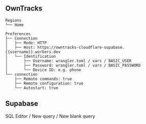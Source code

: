 ## OwnTracks

```
Regions
└── Home

Preferences
├── Connection
│   ├── Mode: HTTP
│   ├── Host: https://owntracks-cloudflare-supabase.{{username}}.workers.dev
│   └── Identification
│       ├── Username: wrangler.toml / vars / BASIC_USER
│       ├── Password: wrangler.toml / vars / BASIC_PASSWORD
│       └── Device ID: e.g. phone
└── connection
    ├── Remote commands: true
    ├── Remote configuration: true
    └── Autostart: true
```

## Supabase

SQL Editor / New query / New blank query
